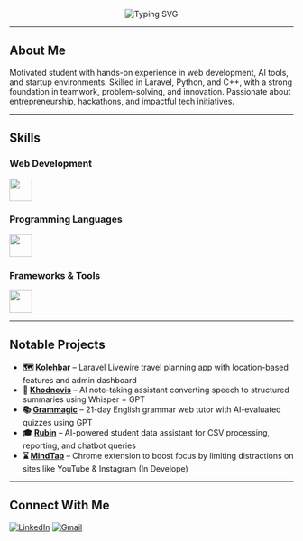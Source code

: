 <p align="center">
<img src="https://readme-typing-svg.demolab.com?font=Fira+Code&size=20&duration=2500&pause=1000&color=10B981&center=true&vCenter=true&width=500&lines=Fatemeh+is+here...;Tinkering+with+code+and+ideas+%E2%9C%A8;Trying+to+build+something+that+matters." alt="Typing SVG" />
</p>

---

## About Me

Motivated student with hands-on experience in web development, AI tools, and startup environments. Skilled in Laravel, Python, and C++,
with a strong foundation in teamwork, problem-solving, and innovation. Passionate about entrepreneurship, hackathons, and impactful tech
initiatives.

---

## Skills

### Web Development  
<img src="https://skillicons.dev/icons?i=html,css,js,tailwind,bootstrap" height="40" />

### Programming Languages  
<img src="https://skillicons.dev/icons?i=python,php,cpp" height="40" />

### Frameworks & Tools  
<img src="https://skillicons.dev/icons?i=laravel,flask,wordpress,git,github" height="40" />

---

## Notable Projects

- **🗺️ [Kolehbar](https://github.com/fatemeh-shahrabi/KolehBar)** – Laravel Livewire travel planning app with location-based features and admin dashboard  
- **📝 [Khodnevis](https://github.com/fatemeh-shahrabi/Khodnevis)** – AI note-taking assistant converting speech to structured summaries using Whisper + GPT  
- **📚 [Grammagic](https://github.com/fatemeh-shahrabi/Grammagic)** – 21-day English grammar web tutor with AI-evaluated quizzes using GPT  
- **🎓 [Rubin](https://github.com/fatemeh-shahrabi/Rubin)** – AI-powered student data assistant for CSV processing, reporting, and chatbot queries
- **⌛ [MindTap](https://github.com/fatemeh-shahrabi/MindTap)** – Chrome extension to boost focus by limiting distractions on sites like YouTube & Instagram (In Develope)
  
---

## Connect With Me

[![LinkedIn](https://img.shields.io/badge/-LinkedIn-0A66C2?style=flat&logo=linkedin&logoColor=white)](https://linkedin.com/in/fatemeh-shahrabi-farahani)
[![Gmail](https://img.shields.io/badge/-fatemeh.shahrabifarahanii@gmail.com-D14836?style=flat&logo=gmail&logoColor=white)](mailto:fatemeh.shahrabifarahanii@gmail.com)
